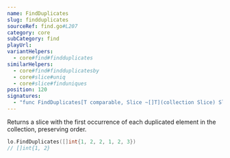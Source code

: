 ```yaml
---
name: FindDuplicates
slug: findduplicates
sourceRef: find.go#L207
category: core
subCategory: find
playUrl: 
variantHelpers:
  - core#find#findduplicates
similarHelpers:
  - core#find#findduplicatesby
  - core#slice#uniq
  - core#slice#finduniques
position: 120
signatures:
  - "func FindDuplicates[T comparable, Slice ~[]T](collection Slice) Slice"
---
```


Returns a slice with the first occurrence of each duplicated element in the collection, preserving order.

```go
lo.FindDuplicates([]int{1, 2, 2, 1, 2, 3})
// []int{1, 2}
```


